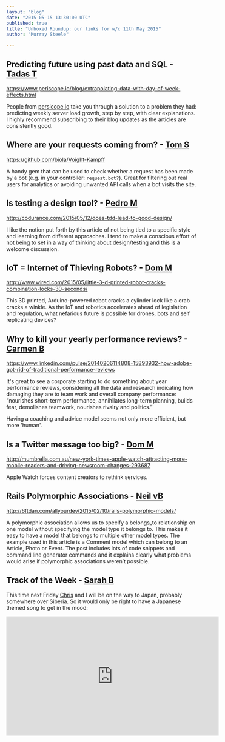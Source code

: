 ```yaml
---
layout: "blog"
date: "2015-05-15 13:30:00 UTC"
published: true
title: "Unboxed Roundup: our links for w/c 11th May 2015"
author: "Murray Steele"

---
```


## Predicting future using past data and SQL - [Tadas T](http://twitter.com/tadas\_t)  https://www.periscope.io/blog/extrapolating-data-with-day-of-week-effects.html  People from [persicope.io](http://persicope.io) take you through a solution to a problem they had: predicting weekly server load growth, step by step, with clear explanations. I highly recommend subscribing to their blog updates as the articles are consistently good.  ## Where are your requests coming from? - [Tom S](http://www.unboxedconsulting.com/people/tom-sabin)  https://github.com/biola/Voight-Kampff  A handy gem that can be used to check whether a request has been made by a bot (e.g. in your controller: ``request.bot?``). Great for filtering out real users for analytics or avoiding unwanted API calls when a bot visits the site.  ## Is testing a design tool? - [Pedro M](http://www.unboxedconsulting.com/people/pedro-moreira)  http://codurance.com/2015/05/12/does-tdd-lead-to-good-design/  I like the notion put forth by this article of not being tied to a specific style and learning from different approaches. I tend to make a conscious effort of not being to set in a way of thinking about design/testing and this is a welcome discussion.  ## IoT = Internet of Thieving Robots? - [Dom M](http://www.unboxedconsulting.com/people/dominic-mason)  http://www.wired.com/2015/05/little-3-d-printed-robot-cracks-combination-locks-30-seconds/  This 3D printed, Arduino-powered robot cracks a cylinder lock like a crab cracks a winkle. As the IoT and robotics accelerates ahead of legislation and regulation, what nefarious future is possible for drones, bots and self replicating devices?  ## Why to kill your yearly performance reviews? - [Carmen B](http://www.unboxedconsulting.com/people/carmen-brion)  https://www.linkedin.com/pulse/20140206114808-15893932-how-adobe-got-rid-of-traditional-performance-reviews  It's great to see a corporate starting to do something about year performance reviews, considering all the data and research indicating how damaging they are to team work and overall company performance: “nourishes short-term performance, annihilates long-term planning, builds fear, demolishes teamwork, nourishes rivalry and politics.”  Having a coaching and advice model seems not only more efficient, but more 'human'.   ## Is a Twitter message too big? - [Dom M](http://www.unboxedconsulting.com/people/dominic-mason)  http://mumbrella.com.au/new-york-times-apple-watch-attracting-more-mobile-readers-and-driving-newsroom-changes-293687  Apple Watch forces content creators to rethink services.  ## Rails Polymorphic Associations - [Neil vB](http://www.unboxedconsulting.com/people/neil-van-beinum)  http://6ftdan.com/allyourdev/2015/02/10/rails-polymorphic-models/  A polymorphic association allows us to specify a belongs\_to relationship on one model without specifying the model type it belongs to. This makes it easy to have a model that belongs to multiple other model types. The example used in this article is a Comment model which can belong to an Article, Photo or Event. The post includes lots of code snippets and command line generator commands and it explains clearly what problems would arise if polymorphic associations weren’t possible.  ## Track of the Week - [Sarah B](http://www.unboxedconsulting.com/people/sarah-beck)  This time next Friday [Chris](http://www.unboxedconsulting.com/people/chris-carter) and I will be on the way to Japan, probably somewhere over Siberia. So it would only be right to have a Japanese themed song to get in the mood: <iframe width="560" height="315" src="https://www.youtube.com/embed/DdWZKb659K0" frameborder="0" allowfullscreen></iframe>


